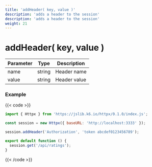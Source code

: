 ```yaml
---
title: 'addHeader( key, value )'
description: 'adds a header to the session'
description: 'adds a header to the session'
weight: 21
---
```


# addHeader( key, value )

| Parameter | Type   | Description  |
| --------- | ------ | ------------ |
| name      | string | Header name  |
| value     | string | Header value |

### Example

{{< code >}}

```javascript
import { Httpx } from 'https://jslib.k6.io/httpx/0.1.0/index.js';

const session = new Httpx({ baseURL: 'http://localhost:3333' });

session.addHeader('Authorization', 'token abcdef0123456789');

export default function () {
  session.get('/api/ratings');
}
```

{{< /code >}}
